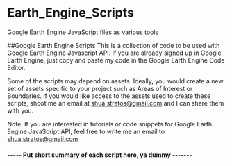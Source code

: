 # Earth_Engine_Scripts
 Google Earth Engine JavaScript files as various tools

##Google Earth Engine Scripts
This is a collection of code to be used with Google Earth Engine Javascript API. 
If you are already signed up in Google Earth Engine, just copy and paste my code in the Google Earth Engine Code Editor.

Some of the scripts may depend on assets. Ideally, you would create a new set of assets specific to your project such as Areas of Interest or Boundaries.
If you would like access to the assets used to create these scripts, shoot me an email at shua.stratos@gmail.com and I can share them with you. 

Note: If you are interested in tutorials or code snippets for Google Earth Engine JavaScript API, feel free to write me an email to shua.stratos@gmail.com


#### **----- Put short summary of each script here, ya dummy -------**
